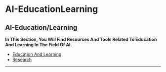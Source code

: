 # AI-EducationLearning

## AI-Education/Learning

**In This Section, You Will Find Resources And Tools Related To Education And Learning In The Field Of AI.**

* [Education And Learning](../Education%20And%20Learning.md)
* [Research](../Research.md)

***

